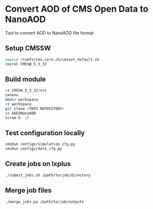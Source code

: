 # Convert AOD of CMS Open Data to NanoAOD

Tool to convert AOD to NanoAOD file format

## Setup CMSSW

```bash
source /cvmfs/cms.cern.ch/cmsset_default.sh
cmsrel CMSSW_5_3_32
```

## Build module

```bash
cd CMSSW_5_3_32/src
cmsenv
mkdir workspace
cd workspace
git clone <THIS REPOSITORY>
cd AOD2NanoAOD
scram b -j8
```

## Test configuration locally

```bash
cmsRun configs/simulation_cfg.py
cmsRun configs/data_cfg.py
```

## Create jobs on lxplus

```bash
./submit_jobs.sh /path/to/job/directory
```

## Merge job files

```bash
./merge_jobs.py /path/to/job/outputs
```
